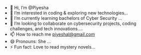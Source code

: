 - 👋 Hi, I’m @Piyesha
- 👀 I’m interested in coding & exploring new technologies...
- 🌱 I’m currently learning bachelors of Cyber Security ...
- 💞️ I’m looking to collaborate on cybersecurity projects, coding challenges, and tech innovations....
- 📫 How to reach me piyeshal@gmail.com
- 😄 Pronouns: She ...
- ⚡ Fun fact: Love to read mystery novels...

<!---
Piyesha/Piyesha is a ✨ special ✨ repository because its `README.md` (this file) appears on your GitHub profile.
You can click the Preview link to take a look at your changes.
--->
